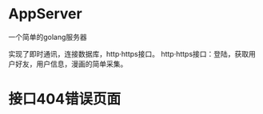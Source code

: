 # AppServer
一个简单的golang服务器

实现了即时通讯，连接数据库，http·https接口。
http·https接口：登陆，获取用户好友，用户信息，漫画的简单采集。
# 接口404错误页面

